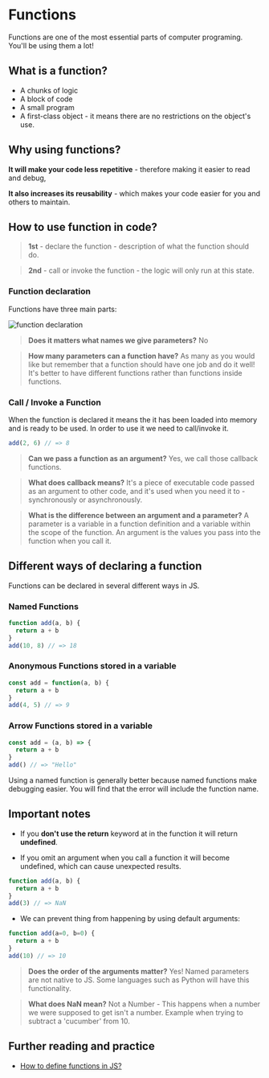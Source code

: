 # Functions
Functions are one of the most essential parts of computer programing. You'll be using them a lot!

## What is a function?
* A chunks of logic
* A block of code
* A small program
* A first-class object - it means there are no restrictions on the object's use.

## Why using functions?
**It will make your code less repetitive** - therefore making it easier to read and debug,

**It also increases its reusability** - which makes your code easier for you and others to maintain.

## How to use function in code?

>**1st** - declare the function - description of what the function should do.

>**2nd** - call or invoke the function - the logic will only run at this state.

### Function declaration

Functions have three main parts:

![function declaration](https://i.imgur.com/XNBuuIC.png)

>**Does it matters what names we give parameters?** No

>**How many parameters can a function have?** As many as you would like but remember that a function should have one job and do it well! It's better to have different functions rather than functions inside functions.  

### Call / Invoke a Function

When the function is declared it means the it has been loaded into memory and is ready to be used. In order to use it we need to call/invoke it.

```js
add(2, 6) // => 8
```
>**Can we pass a function as an argument?** Yes, we call those callback functions.

>**What does callback means?** It's a piece of executable code passed as an argument to other code, and it's used when you need it to - synchronously or asynchronously.

>**What is the difference between an argument and a parameter?** A parameter is a variable in a function definition and a variable within the scope of the function. An argument is the values you pass into the function when you call it.

## Different ways of declaring a function

Functions can be declared in several different ways in JS.

### Named Functions

```js
function add(a, b) {
  return a + b
}
add(10, 8) // => 18
```
### Anonymous Functions stored in a variable
```js
const add = function(a, b) {
  return a + b
}
add(4, 5) // => 9
```
### Arrow Functions stored in a variable
```js
const add = (a, b) => {
  return a + b
}
add() // => "Hello"
```
Using a named function is generally better because named functions make debugging easier. You will find that the error will include the function name.

## Important notes

* If you **don't use the return** keyword at in the function it will return **undefined**.

* If you omit an argument when you call a function it will become undefined, which can cause unexpected results.
```js
function add(a, b) {
  return a + b
}
add(3) // => NaN
```

* We can prevent thing from happening by using default arguments:
```js
function add(a=0, b=0) {
  return a + b
}
add(10) // => 10
```

>**Does the order of the arguments matter?** Yes! Named parameters are not native to JS. Some languages such as Python will have this functionality.

>**What does NaN mean?** Not a Number - This happens when a number we were supposed to get isn't a number. Example when trying to subtract a 'cucumber' from 10.

## Further reading and practice

* [How to define functions in JS?](https://www.digitalocean.com/community/tutorials/how-to-define-functions-in-javascript)
